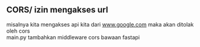 ## CORS/ izin mengakses url
misalnya kita mengakses api kita dari www.google.com maka akan ditolak oleh cors<br>
main.py tambahkan middleware cors bawaan fastapi

